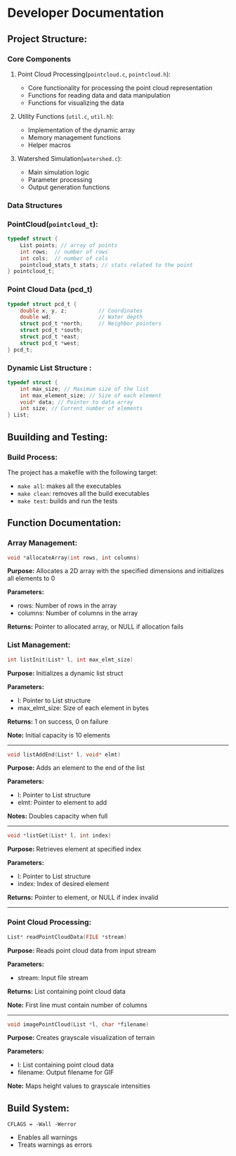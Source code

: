 # Developer Documentation 

## Project Structure: 

### Core Components
1. Point Cloud Processing(`pointcloud.c`, `pointcloud.h`): 
    - Core functionality for processing the point cloud representation 
    - Functions for reading data and data manipulation
    - Functions for visualizing the data

2. Utility Functions (`util.c`, `util.h`): 
    - Implementation of the dynamic array 
    - Memory management functions 
    - Helper macros 

3. Watershed Simulation(`watershed.c`): 
    - Main simulation logic 
    - Parameter processing 
    - Output generation functions

### Data Structures

### PointCloud(`pointcloud_t`): 

```c
typedef struct {
    List points; // array of points
    int rows;  // number of rows 
    int cols;  // number of cols
    pointcloud_stats_t stats; // stats related to the point
} pointcloud_t;
```

### Point Cloud Data (pcd_t)
```c
typedef struct pcd_t {
    double x, y, z;          // Coordinates
    double wd;               // Water depth
    struct pcd_t *north;     // Neighbor pointers
    struct pcd_t *south;
    struct pcd_t *east;
    struct pcd_t *west;
} pcd_t;
```

### Dynamic List Structure : 

```c
typedef struct {
    int max_size; // Maximum size of the list
    int max_element_size; // Size of each element
    void* data; // Pointer to data array
    int size; // Current number of elements
} List;
```

## Buuilding and Testing: 

### Build Process: 

The project has a makefile with the following target: 
- `make all`: makes all the executables 
- `make clean`: removes all the build executables 
- `make test`: builds and run the tests 

## Function Documentation: 

### Array Management: 

```c
void *allocateArray(int rows, int columns)
```
**Purpose:** Allocates a 2D array with the specified dimensions and initializes all elements to 0

**Parameters:**
- rows: Number of rows in the array
- columns: Number of columns in the array

**Returns:** Pointer to allocated array, or NULL if allocation fails

### List Management: 
```c
int listInit(List* l, int max_elmt_size)
```
**Purpose:** Initializes a dynamic list struct

**Parameters:**
- l: Pointer to List structure
- max_elmt_size: Size of each element in bytes


**Returns:** 1 on success, 0 on failure


**Note:** Initial capacity is 10 elements
___ 

```c
void listAddEnd(List* l, void* elmt)
```

**Purpose:** Adds an element to the end of the list

**Parameters:**
- l: Pointer to List structure
- elmt: Pointer to element to add

**Notes:** Doubles capacity when full
___ 
```c
void *listGet(List* l, int index)
```

**Purpose:** Retrieves element at specified index

**Parameters:**
- l: Pointer to List structure
- index: Index of desired element

**Returns:** Pointer to element, or NULL if index invalid
___ 
### Point Cloud Processing: 
```c
List* readPointCloudData(FILE *stream)
```
**Purpose:** Reads point cloud data from input stream

**Parameters:**
- stream: Input file stream

**Returns:** List containing point cloud data

**Note:** First line must contain number of columns
___


```c
void imagePointCloud(List *l, char *filename)
```
**Purpose:** Creates grayscale visualization of terrain

**Parameters:**
- l: List containing point cloud data
- filename: Output filename for GIF

**Note:** Maps height values to grayscale intensities

## Build System:
```
CFLAGS = -Wall -Werror
```
- Enables all warnings 
- Treats warnings as errors 



